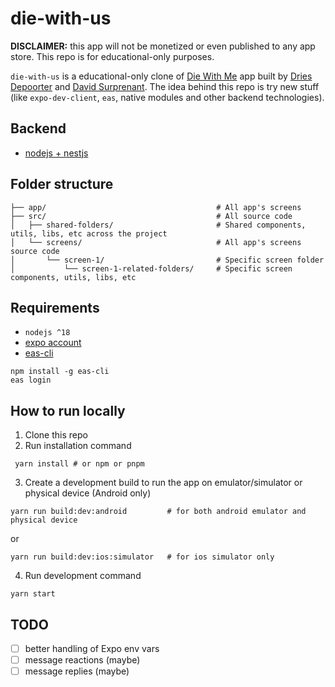# die-with-us
**DISCLAIMER:** this app will not be monetized or even published to any app store. This repo is for educational-only purposes.

`die-with-us` is a educational-only clone of [Die With Me](https://diewithme.online/) app built by [Dries Depoorter](https://driesdepoorter.be/) and [David Surprenant](https://davidsurprenant.com/). The idea behind this repo is try new stuff (like `expo-dev-client`, `eas`, native modules and other backend technologies).

## Backend
- [nodejs + nestjs](https://github.com/jrafaaael/die-with-us-nest)

## Folder structure
```
├── app/                                      # All app's screens
├── src/                                      # All source code
│   ├── shared-folders/                       # Shared components, utils, libs, etc across the project
│   └── screens/                              # All app's screens source code
│       └── screen-1/                         # Specific screen folder
│           └── screen-1-related-folders/     # Specific screen components, utils, libs, etc
```
## Requirements
- `nodejs ^18`
- [expo account](https://expo.dev/)
- [eas-cli](https://github.com/expo/eas-cli)
```
npm install -g eas-cli
eas login
```

## How to run locally
1. Clone this repo
2. Run installation command
```
 yarn install # or npm or pnpm
```
3. Create a development build to run the app on emulator/simulator or physical device (Android only)
```
yarn run build:dev:android         # for both android emulator and physical device
```
or
```
yarn run build:dev:ios:simulator   # for ios simulator only
```
4. Run development command
```
yarn start
```

## TODO
- [ ] better handling of Expo env vars
- [ ] message reactions (maybe)
- [ ] message replies (maybe)

